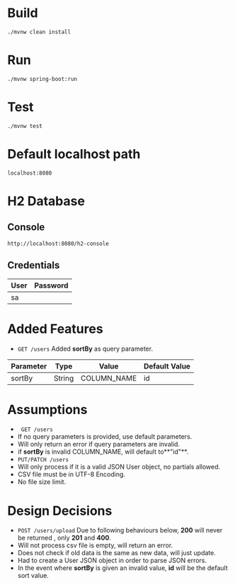 # Build
`./mvnw clean install`
# Run
`./mvnw spring-boot:run`
# Test
`./mvnw test`
# Default localhost path
`localhost:8080`
# H2 Database
## Console
`http://localhost:8080/h2-console`
## Credentials
| User  | Password  | 
| :------------ |:---------------:|
| sa      | &nbsp; |
# Added Features
+ `GET /users` Added **sortBy** as query parameter.

| Parameter  | Type | Value | Default Value
| ------------- | ------------- |------------- |------------- |
| sortBy  | String  | COLUMN_NAME  | id

# Assumptions
+ ` GET /users`
 + If no query parameters is provided, use default parameters. 
 + Will only return an error if query parameters are invalid.
 + if **sortBy** is invalid COLUMN_NAME, will default to**"id"**.
+ `PUT/PATCH /users`
 + Will only process if it is a valid JSON User object, no partials allowed.
+ CSV file must be in UTF-8 Encoding.
+ No file size limit.

# Design Decisions
+ `POST /users/upload`  Due to following behaviours below, **200** will never be returned , only **201** and **400**.
 + Will not process csv file is empty, will return an error.
 + Does not check if old data is the same as new data, will just update.
+ Had to create a User JSON object in order to parse JSON errors.
+ In the event where **sortBy** is given an invalid value, **id** will be the default sort value.